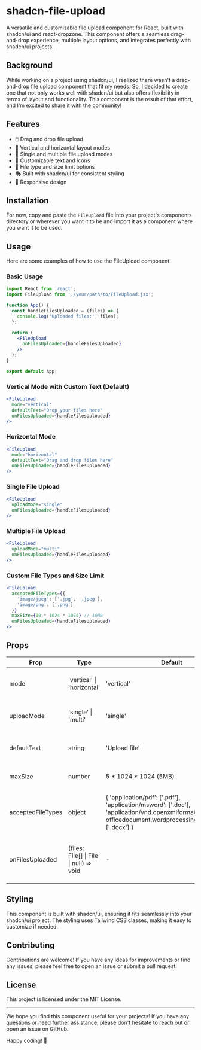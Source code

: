 # shadcn-file-upload

A versatile and customizable file upload component for React, built with shadcn/ui and react-dropzone. This component offers a seamless drag-and-drop experience, multiple layout options, and integrates perfectly with shadcn/ui projects.

## Background

While working on a project using shadcn/ui, I realized there wasn't a drag-and-drop file upload component that fit my needs. So, I decided to create one that not only works well with shadcn/ui but also offers flexibility in terms of layout and functionality. This component is the result of that effort, and I'm excited to share it with the community!

## Features

- 🖱️ Drag and drop file upload
- 📏 Vertical and horizontal layout modes
- 🔢 Single and multiple file upload modes
- 🎨 Customizable text and icons
- 📁 File type and size limit options
- 🎭 Built with shadcn/ui for consistent styling
- 📱 Responsive design

## Installation
For now, copy and paste the `FileUpload` file into your project's components directory or wherever you want it to be and import it as a component where you want it to be used.

## Usage

Here are some examples of how to use the FileUpload component:

### Basic Usage

```jsx
import React from 'react';
import FileUpload from './your/path/to/FileUpload.jsx';

function App() {
  const handleFilesUploaded = (files) => {
    console.log('Uploaded files:', files);
  };

  return (
    <FileUpload
      onFilesUploaded={handleFilesUploaded}
    />
  );
}

export default App;
```

### Vertical Mode with Custom Text (Default)

```jsx
<FileUpload
  mode="vertical"
  defaultText="Drop your files here"
  onFilesUploaded={handleFilesUploaded}
/>
```

### Horizontal Mode

```jsx
<FileUpload
  mode="horizontal"
  defaultText="Drag and drop files here"
  onFilesUploaded={handleFilesUploaded}
/>
```

### Single File Upload

```jsx
<FileUpload
  uploadMode="single"
  onFilesUploaded={handleFilesUploaded}
/>
```

### Multiple File Upload

```jsx
<FileUpload
  uploadMode="multi"
  onFilesUploaded={handleFilesUploaded}
/>
```

### Custom File Types and Size Limit

```jsx
<FileUpload
  acceptedFileTypes={{
    'image/jpeg': ['.jpg', '.jpeg'],
    'image/png': ['.png']
  }}
  maxSize={10 * 1024 * 1024} // 10MB
  onFilesUploaded={handleFilesUploaded}
/>
```

## Props

| Prop | Type | Default | Description |
|------|------|---------|-------------|
| mode | 'vertical' \| 'horizontal' | 'vertical' | Layout mode of the component |
| uploadMode | 'single' \| 'multi' | 'single' | Single or multiple file upload mode |
| defaultText | string | 'Upload file' | Text displayed in the upload area |
| maxSize | number | 5 * 1024 * 1024 (5MB) | Maximum file size in bytes |
| acceptedFileTypes | object | { 'application/pdf': ['.pdf'], 'application/msword': ['.doc'], 'application/vnd.openxmlformats-officedocument.wordprocessingml.document': ['.docx'] } | Object specifying accepted MIME types and their extensions |
| onFilesUploaded | (files: File[] \| File \| null) => void | - | Callback function when files are uploaded or removed |

## Styling

This component is built with shadcn/ui, ensuring it fits seamlessly into your shadcn/ui project. The styling uses Tailwind CSS classes, making it easy to customize if needed.

## Contributing

Contributions are welcome! If you have any ideas for improvements or find any issues, please feel free to open an issue or submit a pull request.

## License

This project is licensed under the MIT License.

---

We hope you find this component useful for your projects! If you have any questions or need further assistance, please don't hesitate to reach out or open an issue on GitHub.

Happy coding! 🚀